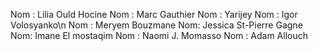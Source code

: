 Nom : Lilia Ould Hocine
Nom : Marc Gauthier
Nom : Yarijey
Nom : Igor Volosyanko\n
Nom : Meryem Bouzmane
Nom: Jessica St-Pierre Gagne
Nom: Imane El mostaqim
Nom : Naomi J. Momasso
Nom : Adam Allouch
